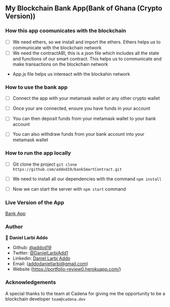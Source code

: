 ## My Blockchain Bank App(Bank of Ghana (Crypto Version))

### How this app coomunicates with the blockchain

- [ ] We need ethers, so we install and import the ethers. Ethers helps us to communicate with the blockchain network
- [ ] We need the contractABI, this is a json file which includes all the state and functions of our smart contract. This helps us to communicate and make transactions on the blockchain network
- App.js file helps us intereact with the blockahin network

### How to use the bank app

- [ ] Connect the app with your metamask wallet or any other crypto wallet
- [ ] Once your are connected, ensure you have funds in your account
- [ ] You can then deposit funds from your metamask wallet to your bank account
- [ ] You can also withdraw funds from your bank account into your metamask wallet


### How to run the app locally
- [ ] Git clone the project `git clone https://github.com/addod19/bankSmartContract.git`
- [ ] We need to install all our dependencies with the command `npm install`
- [ ] Now we can start the server with `npm start` command


### Live Version of the App
[Bank App](https://csb-q441ww-qmbbsp4c7-addod19.vercel.app/)

### Author

👤 **Daniel Larbi Addo**

- Github: [@addod19](https://github.com/addod19)
- Twitter: [@DanielLarbiAdd1](https://twitter.com/DanielLarbiAdd1)
- Linkedin: [Daniel Larbi Addo](https://linkedin.com/in/daniel-larbi-addo-9738b0128/)
- Email: (addodaniellarbi@gmail.com)
- Website (https://portfolio-review0.herokuapp.com/)

### Acknowledgements

A special thanks to the team at Cadena for giving me the opportunity to be a blockchain developer
`team@cadena.dev`
